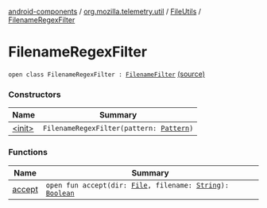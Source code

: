 [android-components](../../../index.md) / [org.mozilla.telemetry.util](../../index.md) / [FileUtils](../index.md) / [FilenameRegexFilter](./index.md)

# FilenameRegexFilter

`open class FilenameRegexFilter : `[`FilenameFilter`](http://docs.oracle.com/javase/7/docs/api/java/io/FilenameFilter.html) [(source)](https://github.com/mozilla-mobile/android-components/blob/master/components/service/telemetry/src/main/java/org/mozilla/telemetry/util/FileUtils.java#L29)

### Constructors

| Name | Summary |
|---|---|
| [&lt;init&gt;](-init-.md) | `FilenameRegexFilter(pattern: `[`Pattern`](http://docs.oracle.com/javase/7/docs/api/java/util/regex/Pattern.html)`)` |

### Functions

| Name | Summary |
|---|---|
| [accept](accept.md) | `open fun accept(dir: `[`File`](http://docs.oracle.com/javase/7/docs/api/java/io/File.html)`, filename: `[`String`](https://kotlinlang.org/api/latest/jvm/stdlib/kotlin/-string/index.html)`): `[`Boolean`](https://kotlinlang.org/api/latest/jvm/stdlib/kotlin/-boolean/index.html) |
